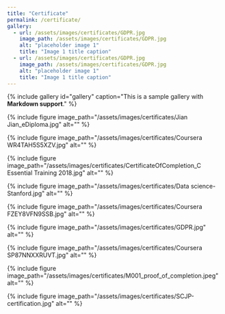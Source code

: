 ```yaml
---
title: "Certificate"
permalink: /certificate/
gallery:
  - url: /assets/images/certificates/GDPR.jpg
    image_path: /assets/images/certificates/GDPR.jpg
    alt: "placeholder image 1"
    title: "Image 1 title caption"
  - url: /assets/images/certificates/GDPR.jpg
    image_path: /assets/images/certificates/GDPR.jpg
    alt: "placeholder image 1"
    title: "Image 1 title caption"
---
```


{% include gallery id="gallery" caption="This is a sample gallery with **Markdown support**." %}

{% include figure image_path="/assets/images/certificates/Jian Jian_eDiploma.jpg" alt="" %}

{% include figure image_path="/assets/images/certificates/Coursera WR4TAH5S5XZV.jpg" alt="" %}

{% include figure image_path="/assets/images/certificates/CertificateOfCompletion_C Essential Training 2018.jpg" alt="" %}

{% include figure image_path="/assets/images/certificates/Data science-Stanford.jpg" alt="" %}

{% include figure image_path="/assets/images/certificates/Coursera FZEY8VFN9SSB.jpg" alt="" %}

{% include figure image_path="/assets/images/certificates/GDPR.jpg" alt="" %}

{% include figure image_path="/assets/images/certificates/Coursera SP87NNXXRUVT.jpg" alt="" %}

{% include figure image_path="/assets/images/certificates/M001_proof_of_completion.jpeg" alt="" %}

{% include figure image_path="/assets/images/certificates/SCJP-certification.jpg" alt="" %}